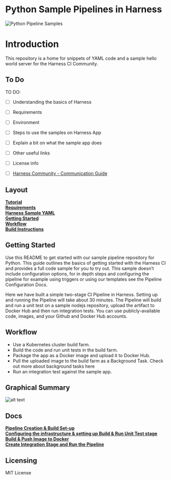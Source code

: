 # Python Sample Pipelines in Harness

![Python Pipeline Samples](https://repobeats.axiom.co/api/embed/4b5f037eb19da59cb5a8357bd2507b6d591f09d2.svg "Python Pipeline Samples")

Introduction
========================
This repository is a home for snippets of YAML code and a sample hello world server for the Harness CI Community.

## To Do

TO DO:
- [ ] Understanding the basics of Harness 
- [ ] Requirements
- [ ] Environment
- [ ] Steps to use the samples on Harness App
- [ ] Explain a bit on what the sample app does
- [ ] Other useful links
- [ ] License info
- [ ] [Harness Community - Communication Guide](https://github.com/harness-community/overview/blob/main/community_communication_guide.rst)


## Layout

**[Tutorial](docs/CreatePipeline.md)**<br>
**[Requirements](docs/requirements.md)**<br>
**[Harness Sample YAML](.harness/Pipeline.yaml)**<br>
**[Getting Started](#GettingStarted)**<br>
**[Workflow](#Workflow)**<br>
**[Build Instructions](docs/CreatePipeline.md)**<br>

## Getting Started

Use this README to get started with our sample pipeline repository for Python. This guide outlines the basics of getting started with the Harness CI and provides a full code sample for you to try out. This sample doesn’t include configuration options, for in depth steps and configuring the pipeline for example using triggers or using our templates see the Pipeline Configuration Docs.

Here we have built a simple two-stage CI Pipeline in Harness. Setting up and running the Pipeline will take about 30 minutes. The Pipeline will build and run a unit test on a sample nodejs repository, upload the artifact to Docker Hub and then run integration tests. You can use publicly-available code, images, and your Github and Docker Hub accounts.

## Workflow
- Use a Kubernetes cluster build farm.
- Build the code and run unit tests in the build farm.
- Package the app as a Docker image and upload it to Docker Hub.
- Pull the uploaded image to the build farm as a Background Task. Check out more about background tasks here
- Run an integration test against the sample app.

## Graphical Summary

![alt text](https://files.helpdocs.io/i5nl071jo5/articles/x0d77ktjw8/1611599684642/image.png)

## Docs

**[Pipeline Creation & Build Set-up](docs/CreatePipeline.md)**<br>
**[Configuring the infrastructure & setting up Build & Run Unit Test stage](docs/build.md)**<br>
**[Build & Push Image to Docker](docs/DockerPush.md)**<br>
**[Create Integration Stage and Run the Pipeline](docs/Integration.md)**<br>

## Licensing

MIT License
